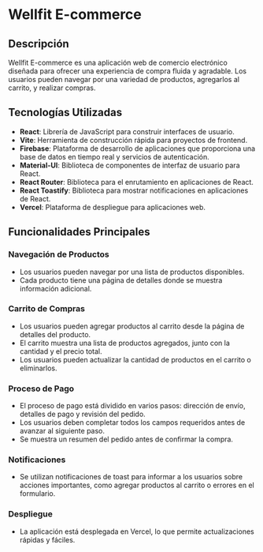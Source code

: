 # Wellfit E-commerce

## Descripción

Wellfit E-commerce es una aplicación web de comercio electrónico diseñada para ofrecer una experiencia de compra fluida y agradable. Los usuarios pueden navegar por una variedad de productos, agregarlos al carrito, y realizar compras.

## Tecnologías Utilizadas

- **React**: Librería de JavaScript para construir interfaces de usuario.
- **Vite**: Herramienta de construcción rápida para proyectos de frontend.
- **Firebase**: Plataforma de desarrollo de aplicaciones que proporciona una base de datos en tiempo real y servicios de autenticación.
- **Material-UI**: Biblioteca de componentes de interfaz de usuario para React.
- **React Router**: Biblioteca para el enrutamiento en aplicaciones de React.
- **React Toastify**: Biblioteca para mostrar notificaciones en aplicaciones de React.
- **Vercel**: Plataforma de despliegue para aplicaciones web.

## Funcionalidades Principales

### Navegación de Productos

- Los usuarios pueden navegar por una lista de productos disponibles.
- Cada producto tiene una página de detalles donde se muestra información adicional.

### Carrito de Compras

- Los usuarios pueden agregar productos al carrito desde la página de detalles del producto.
- El carrito muestra una lista de productos agregados, junto con la cantidad y el precio total.
- Los usuarios pueden actualizar la cantidad de productos en el carrito o eliminarlos.

### Proceso de Pago

- El proceso de pago está dividido en varios pasos: dirección de envío, detalles de pago y revisión del pedido.
- Los usuarios deben completar todos los campos requeridos antes de avanzar al siguiente paso.
- Se muestra un resumen del pedido antes de confirmar la compra.

### Notificaciones

- Se utilizan notificaciones de toast para informar a los usuarios sobre acciones importantes, como agregar productos al carrito o errores en el formulario.

### Despliegue

- La aplicación está desplegada en Vercel, lo que permite actualizaciones rápidas y fáciles.
